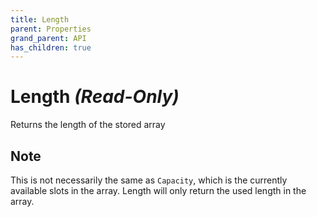 ```yaml
---
title: Length
parent: Properties
grand_parent: API
has_children: true 
---
```


# Length *(Read-Only)*

Returns the length of the stored array

## Note
This is not necessarily the same as `Capacity`, which is the currently available slots in the array. Length will only return the used length in the array.